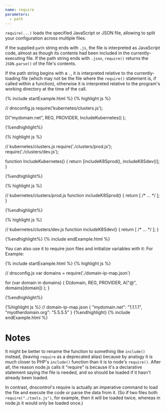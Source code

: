 ```yaml
---
name: require
parameters:
  - path
---
```


`require(...)` loads the specified JavaScript or JSON file, allowing
to split your configuration across multiple files.

If the supplied `path` string ends with `.js`, the file is interpreted
as JavaScript code, almost as though its contents had been included in
the currently-executing file.  If  the path string ends with `.json`,
`require()` returns the `JSON.parse()` of the file's contents.

If the path string begins with a `.`, it is interpreted relative to
the currently-loading file (which may not be the file where the
`require()` statement is, if called within a function), otherwise it
is interpreted relative to the program's working directory at the time
of the call.

{% include startExample.html %}
{% highlight js %}

// dnsconfig.js
require('kubernetes/clusters.js');

D("mydomain.net", REG, PROVIDER,
    IncludeKubernetes()
);

{%endhighlight%}

{% highlight js %}

// kubernetes/clusters.js
require('./clusters/prod.js');
require('./clusters/dev.js');

function IncludeKubernetes() {
    return [includeK8Sprod(), includeK8Sdev()];
}

{%endhighlight%}

{% highlight js %}

// kubernetes/clusters/prod.js
function includeK8Sprod() {
    return [ /* ... */ ];
}

{%endhighlight%}

{% highlight js %}

// kubernetes/clusters/dev.js
function includeK8Sdev() {
    return [ /* ... */ ];
}

{%endhighlight%}
{% include endExample.html %}

You can also use it to require json files and initialize variables with it:
For Example:

{% include startExample.html %}
{% highlight js %}

// dnsconfig.js
var domains = require('./domain-ip-map.json')

for (var domain in domains) {
    D(domain, REG, PROVIDER,
        A("@", domains[domain])
    );
}

{%endhighlight%}

{%highlight js %}
// domain-ip-map.json
{
    "mydomain.net": "1.1.1.1",
    "myotherdomain.org": "5.5.5.5"
}
{%endhighlight}
{% include endExample.html %}

# Notes

It might be better to rename the function to something like
`include()` instead, (leaving `require` as a deprecated alias) because
by analogy it is *much* closer to PHP's `include()` function than it
is to node's `require()`.  After all, the reason node.js calls it
"require" is because it's a declarative statement saying the file is
needed, and so should be loaded if it hasn't already been loaded.

In contrast, dnscontrol's require is actually an imperative command to
load the file and execute the code or parse the data from it.  (So if
two files both `require("./tools.js")`, for example, then it will be
loaded twice, whereas in node.js it would only be loaded once.)

